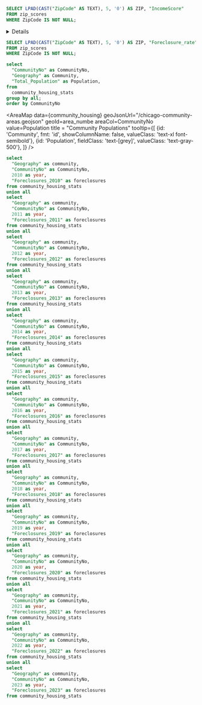  ```sql incomeScore
SELECT LPAD(CAST("ZipCode" AS TEXT), 5, '0') AS ZIP, "IncomeScore"
FROM zip_scores
WHERE ZipCode IS NOT NULL;
```

<AreaMap
   data={incomeScore}
   geoJsonUrl="/Cook_County_Zip_Code.geojson"
   geoId=zip
   areaCol=ZIP
   value="IncomeScore"
   name=IncomeScore
   title = "Income Score"
/>

<Details title='Scoring System'>
   Scoring System Methodology
   
 </Details>





 ```sql foreclosureRate
SELECT LPAD(CAST("ZipCode" AS TEXT), 5, '0') AS ZIP, "Foreclosure_rate" AS "Foreclosure Rate per 10,000 People"
FROM zip_scores
WHERE ZipCode IS NOT NULL;
```

<AreaMap
   data={foreclosureRate}
   geoJsonUrl="/Cook_County_Zip_Code.geojson"
   geoId=zip
   areaCol=ZIP
   value="Foreclosure Rate per 10,000 People"
   title="Foreclosure Rate per 10,000 People"
/>


```sql community_housing
select
  "CommunityNo" as CommunityNo,
  "Geography" as Community,
  "Total_Population" as Population,
from
  community_housing_stats
group by all;
order by CommunityNo
```


<AreaMap
  data={community_housing}
  geoJsonUrl="/chicago-community-areas.geojson"
  geoId=area_numbe
  areaCol=CommunityNo
  value=Population
  title = "Community Populations"
  tooltip={[
    {id: 'Community', fmt: 'id', showColumnName: false, valueClass: 'text-xl font-semibold'},
    {id: 'Population', fieldClass: 'text-[grey]', valueClass: 'text-gray-500'},
    ]}
/>


```sql foreclosures_by_year
select
  "Geography" as community,
  "CommunityNo" as CommunityNo,
  2010 as year,
  "Foreclosures_2010" as foreclosures
from community_housing_stats
union all
select
  "Geography" as community,
  "CommunityNo" as CommunityNo,
  2011 as year,
  "Foreclosures_2011" as foreclosures
from community_housing_stats
union all
select
  "Geography" as community,
  "CommunityNo" as CommunityNo,
  2012 as year,
  "Foreclosures_2012" as foreclosures
from community_housing_stats
union all
select
  "Geography" as community,
  "CommunityNo" as CommunityNo,
  2013 as year,
  "Foreclosures_2013" as foreclosures
from community_housing_stats
union all
select
  "Geography" as community,
  "CommunityNo" as CommunityNo,
  2014 as year,
  "Foreclosures_2014" as foreclosures
from community_housing_stats
union all
select
  "Geography" as community,
  "CommunityNo" as CommunityNo,
  2015 as year,
  "Foreclosures_2015" as foreclosures
from community_housing_stats
union all
select
  "Geography" as community,
  "CommunityNo" as CommunityNo,
  2016 as year,
  "Foreclosures_2016" as foreclosures
from community_housing_stats
union all
select
  "Geography" as community,
  "CommunityNo" as CommunityNo,
  2017 as year,
  "Foreclosures_2017" as foreclosures
from community_housing_stats
union all
select
  "Geography" as community,
  "CommunityNo" as CommunityNo,
  2018 as year,
  "Foreclosures_2018" as foreclosures
from community_housing_stats
union all
select
  "Geography" as community,
  "CommunityNo" as CommunityNo,
  2019 as year,
  "Foreclosures_2019" as foreclosures
from community_housing_stats
union all
select
  "Geography" as community,
  "CommunityNo" as CommunityNo,
  2020 as year,
  "Foreclosures_2020" as foreclosures
from community_housing_stats
union all
select
  "Geography" as community,
  "CommunityNo" as CommunityNo,
  2021 as year,
  "Foreclosures_2021" as foreclosures
from community_housing_stats
union all
select
  "Geography" as community,
  "CommunityNo" as CommunityNo,
  2022 as year,
  "Foreclosures_2022" as foreclosures
from community_housing_stats
union all
select
  "Geography" as community,
  "CommunityNo" as CommunityNo,
  2023 as year,
  "Foreclosures_2023" as foreclosures
from community_housing_stats
```

<Value 
data={foreclosures_by_year} 
column=year
fmt='yyyy' 
/>

<LineChart
  data={foreclosures_by_year}
  x=year
  y=foreclosures
  series=community
/>